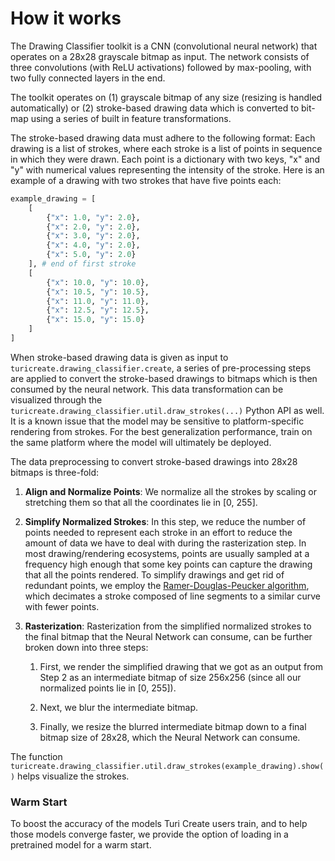 # How it works

The Drawing Classifier toolkit is a CNN (convolutional neural network) that operates on a 28x28 grayscale bitmap as input. The network consists of three convolutions (with ReLU activations) followed by max-pooling, with two fully connected layers in the 
end.  

The toolkit operates on (1) grayscale bitmap of any size (resizing is handled automatically) or (2) stroke-based drawing data which is converted to bit-map using a series of built in feature transformations. 

The stroke-based drawing data must adhere to the following format: Each drawing is a list of strokes, where each stroke is a list of points in sequence in which they were drawn. Each point is a dictionary with two keys, "x" and "y" with numerical values representing the intensity of the stroke. Here is an example of a drawing with two strokes that have five points each:

```python
example_drawing = [
    [
        {"x": 1.0, "y": 2.0},
        {"x": 2.0, "y": 2.0},
        {"x": 3.0, "y": 2.0},
        {"x": 4.0, "y": 2.0},
        {"x": 5.0, "y": 2.0}
    ], # end of first stroke
    [
        {"x": 10.0, "y": 10.0},
        {"x": 10.5, "y": 10.5},
        {"x": 11.0, "y": 11.0},
        {"x": 12.5, "y": 12.5},
        {"x": 15.0, "y": 15.0}
    ]
]
```

When stroke-based drawing data is given as input to `turicreate.drawing_classifier.create`, a series of pre-processing steps are applied to convert the stroke-based drawings to bitmaps which is then consumed by the neural network. This data transformation can be visualized through the `turicreate.drawing_classifier.util.draw_strokes(...)` Python API as well. It is a known issue that the model may be sensitive to platform-specific rendering from strokes. For the best generalization performance, train on the same platform where the model will ultimately be deployed.

The data preprocessing to convert stroke-based drawings into 28x28 bitmaps 
is three-fold:

1. **Align and Normalize Points**: We normalize all the strokes by 
scaling or stretching them so that all the coordinates lie in [0, 255].

2. **Simplify Normalized Strokes**: In this step, we reduce the number of 
points needed to represent each stroke in an effort to reduce the amount of 
data we have to deal with during the rasterization step. In most 
drawing/rendering ecosystems, points are usually sampled at a frequency high 
enough that some key points can capture the drawing that all the points 
rendered. To simplify drawings and get rid of redundant points, we employ the
[Ramer-Douglas-Peucker algorithm](https://en.wikipedia.org/wiki/Ramer–Douglas–Peucker_algorithm), which decimates a stroke composed of
line segments to a similar curve with fewer points.

3. **Rasterization**: Rasterization from the simplified normalized strokes to 
the final bitmap that the Neural Network can consume, can be further broken 
down into three steps: 

    1. First, we render the simplified drawing that we 
    got as an output from Step 2 as an intermediate bitmap of size 256x256
    (since all our normalized points lie in [0, 255]).

    2. Next, we blur the intermediate bitmap.

    3. Finally, we resize the blurred intermediate bitmap down to a final bitmap
    size of 28x28, which the Neural Network can consume.

The function `turicreate.drawing_classifier.util.draw_strokes(example_drawing).show()` helps visualize the strokes.

### Warm Start

To boost the accuracy of the models Turi Create users train, and to help those 
models converge faster, we provide the option of loading in a pretrained model
for a warm start.
